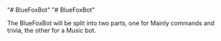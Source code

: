 "# BlueFoxBot" 
"# BlueFoxBot"

The BlueFoxBot will be split into two parts, one for Mainly commands and trivia, the other for a Music bot.
